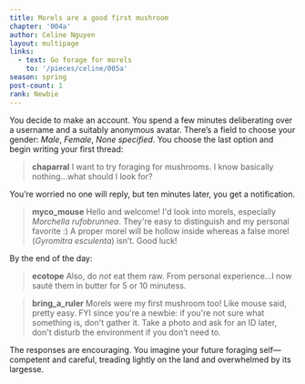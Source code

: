 ```yaml
---
title: Morels are a good first mushroom
chapter: '004a'
author: Celine Nguyen
layout: multipage
links:
  - text: Go forage for morels
    to: '/pieces/celine/005a'
season: spring
post-count: 1
rank: Newbie
---
```


You decide to make an account. You spend a few minutes deliberating over a username and a suitably anonymous avatar. There’s a field to choose your gender: *Male*, *Female*, *None specified*. You choose the last option and begin writing your first thread:

> **chaparral** I want to try foraging for mushrooms. I know basically nothing…what should I look for?

You’re worried no one will reply, but ten minutes later, you get a notification.

> **myco_mouse** Hello and welcome! I'd look into morels, especially *Morchella rufobrunnea*. They're easy to distinguish and my personal favorite :) A proper morel will be hollow inside whereas a false morel (*Gyromitra esculenta*) isn’t. Good luck!

By the end of the day:

> **ecotope** Also, do *not* eat them raw. From personal experience…I now sauté them in butter for 5 or 10 minutess.

> **bring_a_ruler** Morels were my first mushroom too! Like mouse said, pretty easy. FYI since you're a newbie: if you're not sure what something is, don't gather it. Take a photo and ask for an ID later, don't disturb the environment if you don’t need to.

The responses are encouraging. You imagine your future foraging self—competent and careful, treading lightly on the land and overwhelmed by its largesse.
